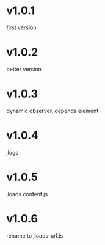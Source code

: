 # v1.0.1 
first version  
# v1.0.2 
better version  
# v1.0.3 
dynamic observer, depends element 
# v1.0.4 
jlogs 
# v1.0.5 
jloads.content.js 
# v1.0.6 
rename to jloads-url.js 
